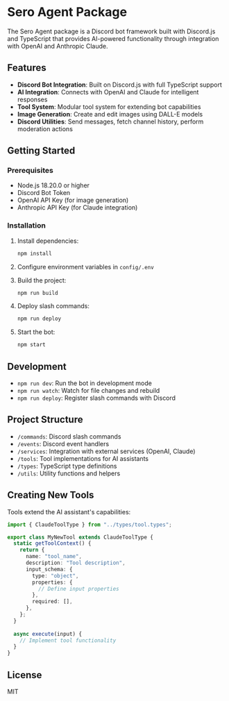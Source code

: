 # Sero Agent Package

The Sero Agent package is a Discord bot framework built with Discord.js and TypeScript that provides AI-powered functionality through integration with OpenAI and Anthropic Claude.

## Features

- **Discord Bot Integration**: Built on Discord.js with full TypeScript support
- **AI Integration**: Connects with OpenAI and Claude for intelligent responses
- **Tool System**: Modular tool system for extending bot capabilities
- **Image Generation**: Create and edit images using DALL-E models
- **Discord Utilities**: Send messages, fetch channel history, perform moderation actions

## Getting Started

### Prerequisites

- Node.js 18.20.0 or higher
- Discord Bot Token
- OpenAI API Key (for image generation)
- Anthropic API Key (for Claude integration)

### Installation

1. Install dependencies:
   ```bash
   npm install
   ```

2. Configure environment variables in `config/.env`

3. Build the project:
   ```bash
   npm run build
   ```

4. Deploy slash commands:
   ```bash
   npm run deploy
   ```

5. Start the bot:
   ```bash
   npm start
   ```

## Development

- `npm run dev`: Run the bot in development mode
- `npm run watch`: Watch for file changes and rebuild
- `npm run deploy`: Register slash commands with Discord

## Project Structure

- `/commands`: Discord slash commands
- `/events`: Discord event handlers
- `/services`: Integration with external services (OpenAI, Claude)
- `/tools`: Tool implementations for AI assistants
- `/types`: TypeScript type definitions
- `/utils`: Utility functions and helpers

## Creating New Tools

Tools extend the AI assistant's capabilities:

```typescript
import { ClaudeToolType } from "../types/tool.types";

export class MyNewTool extends ClaudeToolType {
  static getToolContext() {
    return {
      name: "tool_name",
      description: "Tool description",
      input_schema: {
        type: "object",
        properties: {
          // Define input properties
        },
        required: [],
      },
    };
  }
  
  async execute(input) {
    // Implement tool functionality
  }
}
```

## License

MIT
